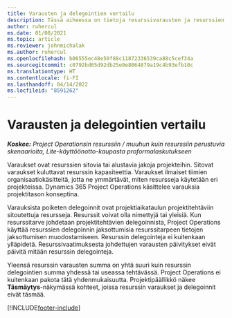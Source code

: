 ```yaml
---
title: Varausten ja delegointien vertailu
description: Tässä aiheessa on tietoja resurssivarausten ja resurssien delegointien välisistä eroista.
author: ruhercul
ms.date: 01/08/2021
ms.topic: article
ms.reviewer: johnmichalak
ms.author: ruhercul
ms.openlocfilehash: b06555ec48e50f88c11872336539ca88c5cef34a
ms.sourcegitcommit: c0792bd65d92db25e0e8864879a19c4b93efb10c
ms.translationtype: HT
ms.contentlocale: fi-FI
ms.lasthandoff: 04/14/2022
ms.locfileid: "8591262"
---
```

# <a name="bookings-vs-assignments"></a>Varausten ja delegointien vertailu

_**Koskee:** Project Operationsin resurssiin / muuhun kuin resurssiin perustuvia skenaarioita, Lite-käyttöönotto-kaupasta proformalaskutukseen_

Varaukset ovat resurssien sitovia tai alustavia jakoja projekteihin. Sitovat varaukset kuluttavat resurssin kapasiteettia. Varaukset ilmaiset tiimien organisaatiokäsitteitä, jotta ne ymmärtävät, miten resursseja käytetään eri projekteissa. Dynamics 365 Project Operations käsittelee varauksia projektitason konseptina. 

Varauksista poiketen delegoinnit ovat projektiaikataulun projektitehtäviin sitoutettuja resursseja. Resurssit voivat olla nimettyjä tai yleisiä.  Kun resurssitarve johdetaan projektitehtävien delegoinnista, Project Operations käyttää resurssien delegoinnin jaksottumisia resurssitarpeen tietojen jaksottumisen muodostamiseen. Resurssin delegointeja ei kuitenkaan ylläpidetä. Resurssivaatimuksesta johdettujen varausten päivitykset eivät päivitä mitään resurssin delegointeja.

Yleensä resurssin varausten summa on yhtä suuri kuin resurssin delegointien summa yhdessä tai useassa tehtävässä. Project Operations ei kuitenkaan pakota tätä yhdenmukaisuutta. Projektipäällikkö näkee **Täsmäytys**-näkymässä kohteet, joissa resurssin varaukset ja delegoinnit eivät täsmää.




[!INCLUDE[footer-include](../includes/footer-banner.md)]